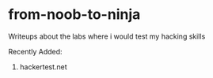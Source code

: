 # from-noob-to-ninja
Writeups about the labs where i would test my hacking skills

Recently Added:
  1. hackertest.net
